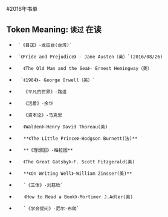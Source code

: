 #2016年书单

## Token Meaning: `读过`  **在读**




*      `《目送》-龙应台(台湾)`
*      `《Pride and Prejudice》 - Jane Austen（英）`(2016/08/26)
*        《The Old Man and the Sea》- Ernest Hemingway（美）
*       `《1984》- George Orwell（英）`
*        《平凡的世界》-路遥
*        《活着》-余华
*        《资本论》-马克思
*        《Walden》-Henry David Thoreau(美)
*        **《The Little Prince》-Hodgson Burnett(法)**
*        **《理想国》-柏拉图**
*        《The Great Gatsby》-F. Scott Fitzgerald(美)
*        **《On Writing Well》-William Zinsser(美)**
*        `《三体》-刘慈欣`
*        `《How to Read a Book》-Mortimer J.Adler(美)`
*        `《学会提问》-尼尔·布朗`
